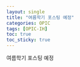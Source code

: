 ```yaml
---
layout: single
title: "여름학기 포스팅 예정"
categories: OPIC
tags: [OPIC-IH]
toc: true
toc_sticky: true
---
```

여름학기 포스팅 예정
